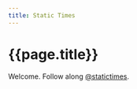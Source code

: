```yaml
---
title: Static Times
---
```


# {{page.title}}

Welcome. Follow along [@statictimes](http://twitter/statictimes).

